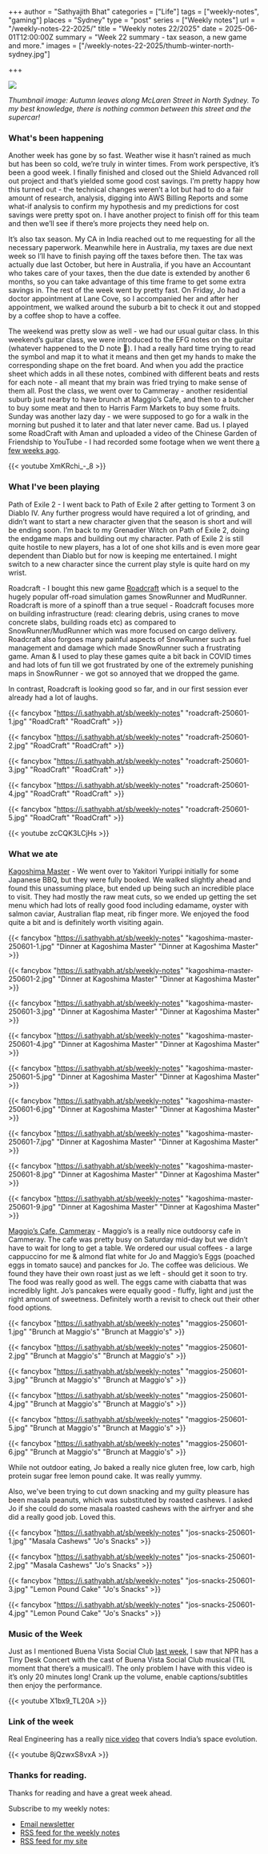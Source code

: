 +++
author = "Sathyajith Bhat"
categories = ["Life"]
tags = ["weekly-notes", "gaming"]
places = "Sydney"
type = "post"
series = ["Weekly notes"]
url = "/weekly-notes-22-2025/"
title = "Weekly notes 22/2025"
date = 2025-06-01T12:00:00Z
summary = "Week 22 summary - tax season, a new game and more."
images = ["/weekly-notes-22-2025/thumb-winter-north-sydney.jpg"]

+++

![](thumb-winter-north-sydney.jpg)

_Thumbnail image: Autumn leaves along McLaren Street in North Sydney. To my best knowledge, there is nothing common between this street and the supercar!_

### What's been happening

Another week has gone by so fast. Weather wise it hasn’t rained as much but has been so cold, we’re truly in winter times. From work perspective, it’s been a good week. I finally finished and closed out the Shield Advanced roll out project and that’s yielded some good cost savings. I’m pretty happy how this turned out - the technical changes weren’t a lot but had to do a fair amount of research, analysis, digging into AWS Billing Reports and some what-if analysis to confirm my hypothesis and my predictions for cost savings were pretty spot on. I have another project to finish off for this team and then we’ll see if there’s more projects they need help on.

It’s also tax season. My CA in India reached out to me requesting for all the necessary paperwork. Meanwhile here in Australia, my taxes are due next week so I’ll have to finish paying off the taxes before then. The tax was actually due last October, but here in Australia, if you have an Accountant who takes care of your taxes, then the due date is extended by another 6 months, so you can take advantage of this time frame to get some extra savings in. The rest of the week went by pretty fast. On Friday, Jo had a doctor appointment at Lane Cove, so I accompanied her and after her appointment, we walked around the suburb a bit to check it out and stopped by a coffee shop to have a coffee. 

The weekend was pretty slow as well - we had our usual guitar class. In this weekend’s guitar class, we were introduced to the EFG notes on the guitar (whatever happened to the D note 🤔). I had a really hard time trying to read the symbol and map it to what it means and then get my hands to make the corresponding shape on the fret board. And when you add the practice sheet which adds in all these notes, combined with different beats and rests for each note - all meant that my brain was fried trying to make sense of them all. Post the class, we went over to Cammeray - another residential suburb just nearby to have brunch at Maggio’s Cafe, and then to a butcher to buy some meat and then to Harris Farm Markets to buy some fruits. Sunday was another lazy day - we were supposed to go for a walk in the morning but pushed it to later and that later never came. Bad us. I played some RoadCraft with Aman and uploaded a video of the Chinese Garden of Friendship to YouTube - I had recorded some footage when we went there [a few weeks ago](/weekly-notes-12-2025/).

  {{< youtube XmKRchi_-_8 >}}

### What I've been playing

Path of Exile 2 - I went back to Path of Exile 2 after getting to Torment 3 on Diablo IV. Any further progress would have required a lot of grinding, and didn’t want to start a new character given that the season is short and will be ending soon. I’m back to my Grenadier Witch on Path of Exile 2, doing the endgame maps and building out my character. Path of Exile 2 is still quite hostile to new players, has a lot of one shot kills and is even more gear dependent than Diablo but for now is keeping me entertained. I might switch to a new character since the current play style is quite hard on my wrist. 

Roadcraft - I bought this new game [Roadcraft](https://store.steampowered.com/app/2104890/RoadCraft/) which is a sequel to the hugely popular off-road simulation games SnowRunner and MudRunner. Roadcraft is more of a spinoff than a true sequel - Roadcraft focuses more on building infrastructure (read: clearing debris, using cranes to move concrete slabs, building roads etc) as compared to SnowRunner/MudRunner which was more focused on cargo delivery. Roadcraft also forgoes many painful aspects of SnowRunner such as fuel management and damage which made SnowRunner such a frustrating game. Aman & I used to play these games quite a bit back in COVID times and had lots of fun till we got frustrated by one of the extremely punishing maps in SnowRunner - we got so annoyed that we dropped the game. 

In contrast, Roadcraft is looking good so far, and in our first session ever already had a lot of laughs.

  <div class="masonry-gallery">

  {{< fancybox "https://i.sathyabh.at/sb/weekly-notes" "roadcraft-250601-1.jpg" "RoadCraft" "RoadCraft" >}}
  
  {{< fancybox "https://i.sathyabh.at/sb/weekly-notes" "roadcraft-250601-2.jpg" "RoadCraft" "RoadCraft" >}}
  
  {{< fancybox "https://i.sathyabh.at/sb/weekly-notes" "roadcraft-250601-3.jpg" "RoadCraft" "RoadCraft" >}}
  
  {{< fancybox "https://i.sathyabh.at/sb/weekly-notes" "roadcraft-250601-4.jpg" "RoadCraft" "RoadCraft" >}}
  
  {{< fancybox "https://i.sathyabh.at/sb/weekly-notes" "roadcraft-250601-5.jpg" "RoadCraft" "RoadCraft" >}}
    
  </div>

  {{< youtube zcCQK3LCjHs >}}


### What we ate

[Kagoshima Master](https://maps.app.goo.gl/Prf784MR3vTfUL6SA) - We went over to Yakitori Yurippi initially for some Japanese BBQ, but they were fully booked. We walked slightly ahead and found this unassuming place, but ended up being such an incredible place to visit. They had mostly the raw meat cuts, so we ended up getting the set menu which had lots of really good food including edamame, oyster with salmon caviar, Australian flap meat, rib finger more. We enjoyed the food quite a bit and is definitely worth visiting again.

  <div class="masonry-gallery">
    
  {{< fancybox "https://i.sathyabh.at/sb/weekly-notes" "kagoshima-master-250601-1.jpg" "Dinner at Kagoshima Master" "Dinner at Kagoshima Master" >}}
  
  {{< fancybox "https://i.sathyabh.at/sb/weekly-notes" "kagoshima-master-250601-2.jpg" "Dinner at Kagoshima Master" "Dinner at Kagoshima Master" >}}
  
  {{< fancybox "https://i.sathyabh.at/sb/weekly-notes" "kagoshima-master-250601-3.jpg" "Dinner at Kagoshima Master" "Dinner at Kagoshima Master" >}}
  
  {{< fancybox "https://i.sathyabh.at/sb/weekly-notes" "kagoshima-master-250601-4.jpg" "Dinner at Kagoshima Master" "Dinner at Kagoshima Master" >}}
  
  {{< fancybox "https://i.sathyabh.at/sb/weekly-notes" "kagoshima-master-250601-5.jpg" "Dinner at Kagoshima Master" "Dinner at Kagoshima Master" >}}
  
  {{< fancybox "https://i.sathyabh.at/sb/weekly-notes" "kagoshima-master-250601-6.jpg" "Dinner at Kagoshima Master" "Dinner at Kagoshima Master" >}}
  
  {{< fancybox "https://i.sathyabh.at/sb/weekly-notes" "kagoshima-master-250601-7.jpg" "Dinner at Kagoshima Master" "Dinner at Kagoshima Master" >}}
  
  {{< fancybox "https://i.sathyabh.at/sb/weekly-notes" "kagoshima-master-250601-8.jpg" "Dinner at Kagoshima Master" "Dinner at Kagoshima Master" >}}
  
  {{< fancybox "https://i.sathyabh.at/sb/weekly-notes" "kagoshima-master-250601-9.jpg" "Dinner at Kagoshima Master" "Dinner at Kagoshima Master" >}}
    
  </div>

[Maggio’s Cafe, Cammeray](https://maps.app.goo.gl/Nq5DNET2An3nbFt26) - Maggio’s is a really nice outdoorsy cafe in Cammeray. The cafe was pretty busy on Saturday mid-day but we didn’t have to wait for long to get a table. We ordered our usual coffees - a large cappuccino for me & almond flat white for Jo and  Maggio’s Eggs (poached eggs in tomato sauce) and panckes for Jo. The coffee was delicious. We found they have their own roast just as we left - should get it soon to try. The food was really good as well. The eggs came with ciabatta that was incredibly light. Jo’s  pancakes were equally good - fluffy, light and just the right amount of sweetness. Definitely worth a revisit to check out their other food options.

  <div class="masonry-gallery">
  
  {{< fancybox "https://i.sathyabh.at/sb/weekly-notes" "maggios-250601-1.jpg" "Brunch at Maggio's" "Brunch at Maggio's" >}}
  
  {{< fancybox "https://i.sathyabh.at/sb/weekly-notes" "maggios-250601-2.jpg" "Brunch at Maggio's" "Brunch at Maggio's" >}}
  
  {{< fancybox "https://i.sathyabh.at/sb/weekly-notes" "maggios-250601-3.jpg" "Brunch at Maggio's" "Brunch at Maggio's" >}}
  
  {{< fancybox "https://i.sathyabh.at/sb/weekly-notes" "maggios-250601-4.jpg" "Brunch at Maggio's" "Brunch at Maggio's" >}}
  
  {{< fancybox "https://i.sathyabh.at/sb/weekly-notes" "maggios-250601-5.jpg" "Brunch at Maggio's" "Brunch at Maggio's" >}}
  
  {{< fancybox "https://i.sathyabh.at/sb/weekly-notes" "maggios-250601-6.jpg" "Brunch at Maggio's" "Brunch at Maggio's" >}}
  
  </div>  

While not outdoor eating, Jo baked a really nice  gluten free, low carb, high protein sugar free lemon pound cake. It was really yummy. 

Also, we've been trying to cut down snacking and my guilty pleasure has been masala peanuts, which was substituted by roasted cashews. I asked Jo if she could do some masala roasted cashews with the airfryer and she did a really good job. Loved this.


  <div class="masonry-gallery">

  {{< fancybox "https://i.sathyabh.at/sb/weekly-notes" "jos-snacks-250601-1.jpg" "Masala Cashews" "Jo's Snacks" >}} 

  {{< fancybox "https://i.sathyabh.at/sb/weekly-notes" "jos-snacks-250601-2.jpg" "Masala Cashews" "Jo's Snacks" >}} 

  {{< fancybox "https://i.sathyabh.at/sb/weekly-notes" "jos-snacks-250601-3.jpg" "Lemon Pound Cake" "Jo's Snacks" >}} 

  {{< fancybox "https://i.sathyabh.at/sb/weekly-notes" "jos-snacks-250601-4.jpg" "Lemon Pound Cake" "Jo's Snacks" >}} 

  </div>


### Music of the Week

Just as I mentioned Buena Vista Social Club [last week](/weekly-notes-21-2025/), I saw that NPR has a Tiny Desk Concert with the cast of Buena Vista Social Club musical (TIL moment that there’s a musical!). The only problem I have with this video is it’s only 20 minutes long! Crank up the volume, enable captions/subtitles then enjoy the performance.

  {{< youtube X1bx9_TL20A >}}

### Link of the week

Real Engineering has a really [nice video](https://www.youtube.com/watch?v=8jQzwxS8vxA) that covers India’s space evolution. 

  {{< youtube 8jQzwxS8vxA >}}

### Thanks for reading.

Thanks for reading and have a great week ahead.

Subscribe to my weekly notes:

- [Email newsletter](https://sathyabhat.substack.com/)
- [RSS feed for the weekly notes](https://sathyabh.at/series/weekly-notes/index.xml)
- [RSS feed for my site](https://sathyabh.at/index.xml)
